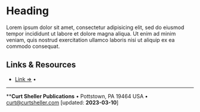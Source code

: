 # Heading

Lorem ipsum dolor sit amet, consectetur adipisicing elit, sed do eiusmod tempor incididunt ut labore et dolore magna aliqua. Ut enim ad minim veniam, quis nostrud exercitation ullamco laboris nisi ut aliquip ex ea commodo consequat. 

## Links &amp; Resources

- [Link &rArr;](https://archive.org/details/softwarelibrary_mac) &bull; 

----
****Curt Sheller Publications** • Pottstown, PA 19464 USA • [curt@curtsheller.com](mailto:curt@curtsheller.com) [updated: **2023-03-10**]
